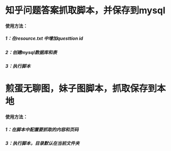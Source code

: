 # 知乎问题答案抓取脚本，并保存到mysql

#### 使用方法： 
##### 1：在resource.txt 中增加questtion id
##### 2：创建mysql数据库和表
##### 3：执行脚本


# 煎蛋无聊图，妹子图脚本，抓取保存到本地
#### 使用方法： 
##### 1：在脚本中配置要抓取的内容和页码
##### 3：执行脚本，目录默认在当前文件夹

